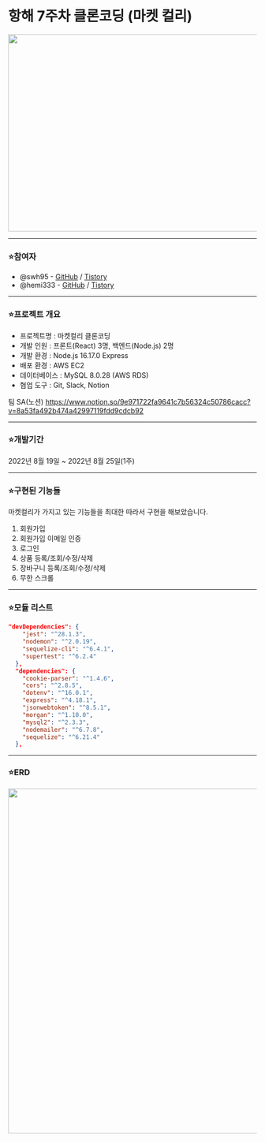 # 항해 7주차 클론코딩 (마켓 컬리)

<img src="https://user-images.githubusercontent.com/71807433/186592098-e43c38bf-a24f-4d66-b5f6-a53e15e3d451.png" width="600" height="400"/>


<hr>

### ⭐️참여자

- @swh95 - [GitHub](https://github.com/WHS95) / [Tistory](https://coding-daily.tistory.com/)
- @hemi333 - [GitHub](https://github.com/hemi333) / [Tistory](https://bo-hyemi-an.tistory.com/)

<hr>

### ⭐️프로젝트 개요

- 프로젝트명 : 마켓컬리 클론코딩
- 개발 인원 : 프론트(React) 3명, 백엔드(Node.js) 2명
- 개발 환경 : Node.js 16.17.0 Express  
- 배포 환경 : AWS EC2
- 데이터베이스 : MySQL 8.0.28 (AWS RDS)
- 협업 도구 : Git, Slack, Notion

팀 SA(노션)
https://www.notion.so/9e971722fa9641c7b56324c50786cacc?v=8a53fa492b474a42997119fdd9cdcb92



<hr> 

### ⭐️개발기간


2022년 8월 19일 ~ 2022년 8월 25일(1주)


<hr>

### ⭐️구현된 기능들

마켓컬리가 가지고 있는 기능들을 최대한 따라서 구현을 해보았습니다. 

1. 회원가입
2. 회원가입 이메일 인증
3. 로그인
4. 상품 등록/조회/수정/삭제
5. 장바구니 등록/조회/수정/삭제
6. 무한 스크롤

<hr>

### ⭐️모듈 리스트

```json
"devDependencies": {
    "jest": "^28.1.3",
    "nodemon": "^2.0.19",
    "sequelize-cli": "^6.4.1",
    "supertest": "^6.2.4"
  },
  "dependencies": {
    "cookie-parser": "^1.4.6",
    "cors": "^2.8.5",
    "dotenv": "^16.0.1",
    "express": "^4.18.1",
    "jsonwebtoken": "^8.5.1",
    "morgan": "^1.10.0",
    "mysql2": "^2.3.3",
    "nodemailer": "^6.7.8",
    "sequelize": "^6.21.4"
  },
```
<hr>

### ⭐️ERD

<img src="https://user-images.githubusercontent.com/71807433/186587192-337b58a2-9b71-4b6b-b2d4-2fe3b0dce29f.png" width="600" height="700"/>



